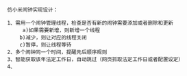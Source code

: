
	仿小米闹钟实现设计：

	1、需用一个闹钟管理线程，检查是否有新的闹钟需要添加或者删除和更新
	     a)如果需要新增，则新增一个线程
		b)减少，则让对应的线程关闭
		c)暂停，则让线程等待
	2、多个闹钟同一个时间，提醒先后顺序规则
	3、智能获取该年法定工作日，自动跳过（网页抓取法定工作日或者配置设定）
	4、